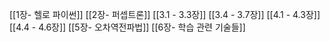 [[1장- 헬로 파이썬]]
[[2장- 퍼셉트론]]
[[3.1 - 3.3장]]
[[3.4 - 3.7장]]
[[4.1 - 4.3장]]
[[4.4 - 4.6장]]
[[5장- 오차역전파법]]
[[6장- 학습 관련 기술들]]